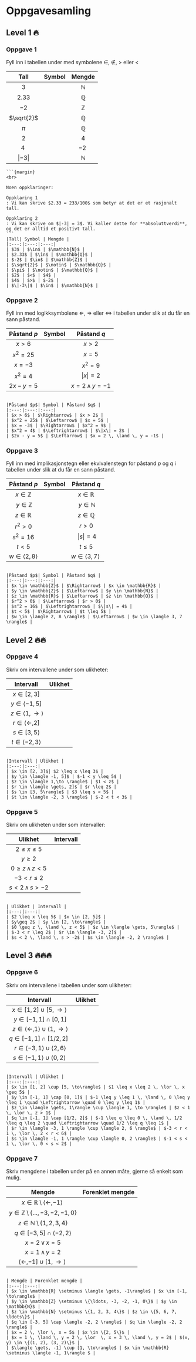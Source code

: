 # Oppgavesamling
 
## Level 1 🔥

### Oppgave 1

Fyll inn i tabellen under med symbolene $\in$, $\notin$, $>$ eller $<$

|Tall| Symbol | Mengde |
|:---:|:---:|:---:|
| $3$ | | $\mathbb{N}$ |
| $2.33$ | | $\mathbb{Q}$ |
| $-2$ | | $\mathbb{Z}$ |
| $\sqrt{2}$ | | $\mathbb{Q}$ |
| $\pi$ | | $\mathbb{Q}$ |
| $2$ | | $4$ |
| $4$ | | $-2$ |
| $\|-3\|$ |  | $\mathbb{N}$ |

````{dropdown} Løsning
```{margin}
<br>

Noen oppklaringer:

Oppklaring 1
: Vi kan skrive $2.33 = 233/100$ som betyr at det er et rasjonalt tall.

Oppklaring 2
: Vi kan skrive om $|-3| = 3$. Vi kaller dette for **absoluttverdi**, og det er alltid et positivt tall.
```
|Tall| Symbol | Mengde |
|:---:|:---:|:---:|
| $3$ | $\in$ | $\mathbb{N}$ |
| $2.33$ | $\in$ | $\mathbb{Q}$ |
| $-2$ | $\in$ | $\mathbb{Z}$ |
| $\sqrt{2}$ | $\notin$ | $\mathbb{Q}$ |
| $\pi$ | $\notin$ | $\mathbb{Q}$ |
| $2$ | $<$ | $4$ |
| $4$ | $>$ | $-2$ |
| $\|-3\|$ | $\in$ | $\mathbb{N}$ |
````

### Oppgave 2

Fyll inn med logikksymbolene $\Leftarrow$, $\Rightarrow$ eller $\Leftrightarrow$ i tabellen under slik at du får en sann påstand.

|Påstand $p$| Symbol | Påstand $q$ |
|:---:|:---:|:---:|
| $x > 6$ | | $x > 2$ |
| $x^2 = 25$ | | $x = 5$ |
| $x = -3$ | | $x^2 = 9$ |
| $x^2 = 4$ | | $\|x\| = 2$ |
| $2x - y = 5$ | | $x = 2 \, \land \, y = -1$ |

````{dropdown} Løsning

|Påstand $p$| Symbol | Påstand $q$ |
|:---:|:---:|:---:|
| $x > 6$ | $\Rightarrow$ | $x > 2$ |
| $x^2 = 25$ | $\Leftarrow$ | $x = 5$ |
| $x = -3$ | $\Rightarrow$ | $x^2 = 9$ |
| $x^2 = 4$ | $\Leftrightarrow$ | $\|x\| = 2$ |
| $2x - y = 5$ | $\Leftarrow$ | $x = 2 \, \land \, y = -1$ |
````

### Oppgave 3

Fyll inn med implikasjonstegn eller ekvivalenstegn for påstand $p$ og $q$ i tabellen under slik at du får en sann påstand.

|Påstand $p$| Symbol | Påstand $q$ |
|:---:|:---:|:---:|
| $x \in \mathbb{Z}$ | | $x \in \mathbb{R}$ |
| $y \in \mathbb{Z}$ | | $y \in \mathbb{N}$ |
| $z \in \mathbb{R}$ | | $z \in \mathbb{Q}$ | 
| $r^2 > 0$ | | $r > 0$ |
| $s^2 = 16$ | | $\|s\| = 4$ |
| $t < 5$ | | $t \leq 5$ |
| $w \in \langle 2, 8 \rangle$ | | $w \in \langle 3, 7 \rangle$ |


```{dropdown} Løsning

|Påstand $p$| Symbol | Påstand $q$ |
|:---:|:---:|:---:|
| $x \in \mathbb{Z}$ | $\Rightarrow$ | $x \in \mathbb{R}$ |
| $y \in \mathbb{Z}$ | $\Leftarrow$ | $y \in \mathbb{N}$ |
| $z \in \mathbb{R}$ | $\Leftarrow$ | $z \in \mathbb{Q}$ |
| $r^2 > 0$ | $\Leftarrow$ | $r > 0$ |
| $s^2 = 16$ | $\Leftrightarrow$ | $\|s\| = 4$ |
| $t < 5$ | $\Rightarrow$ | $t \leq 5$ |
| $w \in \langle 2, 8 \rangle$ | $\Leftarrow$ | $w \in \langle 3, 7 \rangle$ |
```

## Level 2 🔥🔥

### Oppgave 4

Skriv om intervallene under som ulikheter:

|Intervall | Ulikhet |
|:---:|:---:|
| $x \in [2, 3]$| |
| $y \in \langle -1, 5]$ | |
| $z \in \langle 1,\to \rangle$ | |
| $r \in \langle \gets, 2]$ | |
| $s \in [3, 5\rangle$ | |
| $t \in \langle -2, 3 \rangle$ | |

````{dropdown} Løsning

|Intervall | Ulikhet |
|:---:|:---:|
| $x \in [2, 3]$| $2 \leq x \leq 3$ |
| $y \in \langle -1, 5]$ | $-1 < y \leq 5$ |
| $z \in \langle 1,\to \rangle$ | $1 < z$ |
| $r \in \langle \gets, 2]$ | $r \leq 2$ |
| $s \in [3, 5\rangle$ | $3 \leq s < 5$ |
| $t \in \langle -2, 3 \rangle$ | $-2 < t < 3$ |
````

### Oppgave 5

Skriv om ulikheten under som intervaller:

| Ulikhet | Intervall |
|:---:|:---:|
| $2 \leq x \leq 5$ | |
| $y\geq 2$ | |
| $0 \geq z \, \land \, z < 5$ | |
| $-3 < r \leq 2$ | |
| $s < 2 \, \land \, s > -2$ | |

````{dropdown} Løsning

| Ulikhet | Intervall |
|:---:|:---:|
| $2 \leq x \leq 5$ | $x \in [2, 5]$ |
| $y\geq 2$ | $y \in [2, \to\rangle$ |
| $0 \geq z \, \land \, z < 5$ | $z \in \langle \gets, 5\rangle$ |
| $-3 < r \leq 2$ | $r \in \langle -3, 2]$ |
| $s < 2 \, \land \, s > -2$ | $s \in \langle -2, 2 \rangle$ |
````


## Level 3 🔥🔥🔥

### Oppgave 6

Skriv om intervallene i tabellen under som ulikheter:

|Intervall | Ulikhet |
|:---:|:---:|
| $x \in [1, 2] \cup [5, \to\rangle$ |  |
| $y \in [-1, 1] \cap [0, 1]$ | |
| $z \in \langle \gets, 1\rangle \cup \langle 1, \to \rangle$ | |
| $q \in [-1, 1] \cap [1/2, 2]$ | |
| $r \in \langle -3, 1 \rangle \cup \langle 2, 6 \rangle$ | |
| $s \in \langle -1, 1 \rangle \cup \langle 0, 2 \rangle$ | |

````{dropdown} Løsning

|Intervall | Ulikhet |
|:---:|:---:|
| $x \in [1, 2] \cup [5, \to\rangle$ | $1 \leq x \leq 2 \, \lor \, x \geq 5$ |
| $y \in [-1, 1] \cap [0, 1]$ | $-1 \leq y \leq 1 \, \land \, 0 \leq y \leq 1 \quad \Leftrightarrow \quad 0 \leq y \leq 1$ |
| $z \in \langle \gets, 1\rangle \cup \langle 1, \to \rangle$ | $z < 1 \, \lor \, z > 1$ |
| $q \in [-1, 1] \cap [1/2, 2]$ | $-1 \leq q \leq 0 \, \land \, 1/2 \leq q \leq 2 \quad \Leftrightarrow \quad 1/2 \leq q \leq 1$ |
| $r \in \langle -3, 1 \rangle \cup \langle 2, 6 \rangle$ | $-3 < r < 1 \, \lor \, 2 < r < 6$ |
| $s \in \langle -1, 1 \rangle \cup \langle 0, 2 \rangle$ | $-1 < s < 1 \, \lor \, 0 < s < 2$ |

````

### Oppgave 7
Skriv mengdene i tabellen under på en annen måte, gjerne så enkelt som mulig.

| Mengde | Forenklet mengde |
|:---:|:---:|
| $x \in \mathbb{R} \setminus \langle \gets, -1\rangle$ | |
| $y \in \mathbb{Z} \setminus \{\ldots, -3, -2, -1, 0\}$ | |
| $z \in \mathbb{N} \setminus \{1, 2, 3, 4\}$ | |
| $q \in [-3, 5] \cap \langle -2, 2 \rangle$ | |
| $x = 2 \, \lor \, x = 5$ | |
| $x = 1 \, \land \, y = 2$ | |
| $\langle \gets, -1] \cup [1, \to\rangle$ | |

````{dropdown} Løsning

| Mengde | Forenklet mengde |
|:---:|:---:|
| $x \in \mathbb{R} \setminus \langle \gets, -1\rangle$ | $x \in [-1, \to\rangle$ |
| $y \in \mathbb{Z} \setminus \{\ldots, -3, -2, -1, 0\}$ | $y \in \mathbb{N}$ |
| $z \in \mathbb{N} \setminus \{1, 2, 3, 4\}$ | $z \in \{5, 6, 7, \ldots\}$ |
| $q \in [-3, 5] \cap \langle -2, 2 \rangle$ | $q \in \langle -2, 2 \rangle$ |
| $x = 2 \, \lor \, x = 5$ | $x \in \{2, 5\}$ |
| $x = 1 \, \land \, y = 2 \, \lor  \, x = 3 \, \land \, y = 2$ | $(x, y) \in \{(1, 2), (3, 2)\}$ |
| $\langle \gets, -1] \cup [1, \to\rangle$ | $x \in \mathbb{R} \setminus \langle -1, 1\rangle $ |

````



